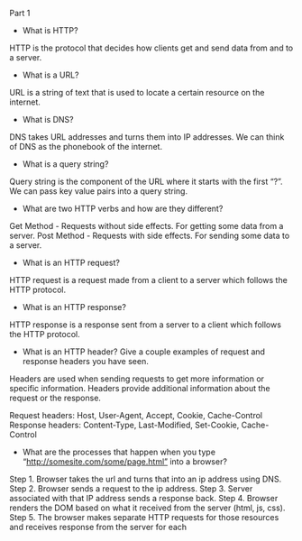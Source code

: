 Part 1

- What is HTTP?

HTTP is the protocol that decides how clients get and send data from and to a server.

- What is a URL?

URL is a string of text that is used to locate a certain resource on the internet.

- What is DNS?

DNS takes URL addresses and turns them into IP addresses. We can think of DNS as the phonebook of the internet.

- What is a query string? 

Query string is the component of the URL where it starts with the first “?”. We can pass key value pairs into a query string.

- What are two HTTP verbs and how are they different?

Get Method - Requests without side effects. For getting some data from a server.
Post Method - Requests with side effects. For sending some data to a server.

- What is an HTTP request?

HTTP request is a request made from a client to a server which follows the HTTP protocol.

- What is an HTTP response?

HTTP response is a response sent from a server to a client which follows the HTTP protocol.

- What is an HTTP header? Give a couple examples of request and response headers you have seen.

Headers are used when sending requests to get more information or specific information. Headers provide additional information about the request or the response.

Request headers: Host, User-Agent, Accept, Cookie, Cache-Control 
Response headers: Content-Type, Last-Modified, Set-Cookie, Cache-Control

- What are the processes that happen when you type “http://somesite.com/some/page.html” into a browser?

Step 1. Browser takes the url and turns that into an ip address using DNS.
Step 2. Browser sends a request to the ip address.
Step 3. Server associated with that IP address sends a response back.
Step 4. Browser renders the DOM based on what it received from the server (html, js, css).
Step 5. The browser makes separate HTTP requests for those resources and receives response from the server for each


